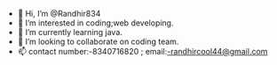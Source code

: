 - 👋 Hi, I’m @Randhir834
- 👀 I’m interested in coding;web developing.
- 🌱 I’m currently learning java.
- 💞️ I’m looking to collaborate on coding team.
- 📫 contact number:-8340716820 ; email:-randhircool44@gmail.com


<!---
Randhir834/Randhir834 is a ✨ special ✨ repository because its `README.md` (this file) appears on your GitHub profile.
You can click the Preview link to take a look at your changes.
--->
